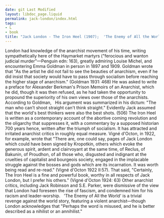 ```yaml
---
date: git Last Modified
layout: libdoc_page.liquid
permalink: jack-london/index.html
tags:
- L
- book
title: "Jack London - The Iron Heel (1907);  'The Enemy of All the World'"
---
```


London had knowledge of the anarchist movement of his time, writing sympathetically here of the Haymarket martyrs ("ferocious and wanton judicial murder"—Penguin edn: 163), greatly admiring Louise Michel, and encountering Emma Goldman in person in 1897 and 1909. Goldman wrote that "As the artist he did not fail to see the beauties of anarchism, even if he did insist that society would have to pass through socialism before reaching the higher stage of anarchism." (Goldman 1931: 468) He was asked to write a preface for Alexander Berkman's Prison Memoirs of an Anarchist, which he did, though it was then refused, as he had taken the opportunity to propound the superiority of his own views over those of the anarchists. According to Goldman,
 
His argument was summarized in his dictum: "The man who  can't shoot straight can't think straight." Evidently Jack assumed that the  world's best thinkers were also the best shots. (506)
The Iron Heel is written as a contemporary account of the abortive coming revolution and the oligarchy that suppresses it, with a commentary by a supposed historian 700 years hence, written after the triumph of socialism. It has attracted and irritated anarchist critics in roughly equal measure. Vigné d'Octon, in 1922, for example, wrote that  "There are, one could say, pages of Jack London which could have been signed by Kropotkin, others which evoke the generous spirit, ardent and clairvoyant at the same time, of Reclus, of Bakunin, of Proudhon, of all those who, disgusted and indignant at the cruelties of capitalist and bourgeois society, engaged in the implacable struggle against the bosses and gods which are its incarnation. It was worth being read and re-read." (Vigné d'Octon 1922 II:57). That said,  "Certainly, The Iron Heel is a fine and powerful book, worthy in all respects of Jack London, but I prefer his others." (Vigné d'Octon 1924: 63)  Other anarchist critics, including Jack Robinson and S.E. Parker, were  dismissive of the view that London had foreseen the rise of fascism, and  condemned him for his racism and leader-worship.
 
'The Enemy of All the World' is a trivial  revenge against the world story, featuring a violent anarchist—though London  acknowledges that "Perhaps the word is misused, and he is better described as a  nihilist or an annihilist."